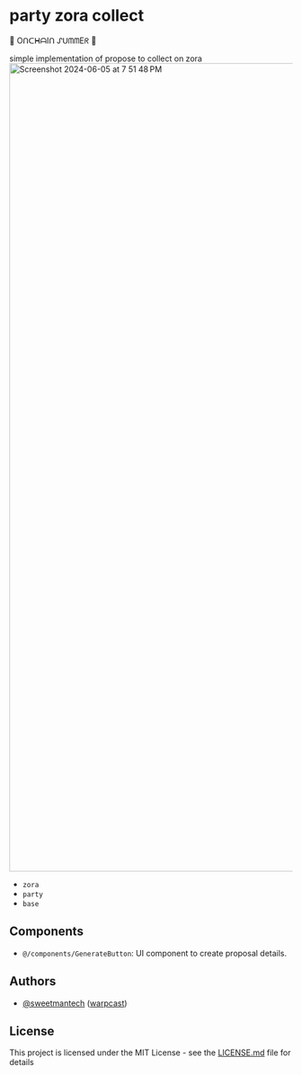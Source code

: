 # party zora collect
🔆 OᑎᑕᕼᗩIᑎ ᔑᑌᗰᗰEᖇ 🔆

simple implementation of propose to collect on zora
<img width="1440" alt="Screenshot 2024-06-05 at 7 51 48 PM" src="https://github.com/With-Fam/party-zora-collect/assets/23249402/59dce1ee-8297-4c2a-a963-5771fb4736b0">


- `zora`
- `party`
- `base`

## Components

- `@/components/GenerateButton`: UI component to create proposal details.

## Authors

- [@sweetmantech](https://github.com/sweetmantech) ([warpcast](https://warpcast.com/sweetman-eth))

## License

This project is licensed under the MIT License - see the [LICENSE.md](LICENSE.md) file for details
